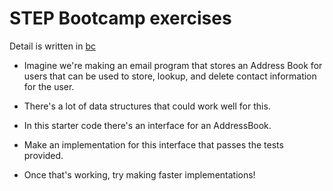 # STEP Bootcamp exercises

Detail is written in [bc](https://github.com/step16/bc)

* Imagine we're making an email program that stores an Address Book
  for users that can be used to store, lookup, and delete contact
  information for the user.

* There's a lot of data structures that could work well for this.

* In this starter code there's an interface for an AddressBook.

* Make an implementation for this interface that passes the tests
  provided.

* Once that's working, try making faster implementations!
